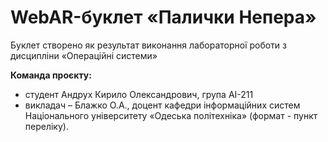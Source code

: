 # WebAR-буклет «Палички Непера»
Буклет створено як результат виконання лабораторної роботи з дисципліни 
«Операційні системи»

**Команда проєкту:** 
+ студент Андрух Кирило Олександрович, група АІ-211
+ викладач – Блажко О.А., доцент кафедри інформаційних систем Національного університету «Одеська політехніка» (формат - пункт переліку).
